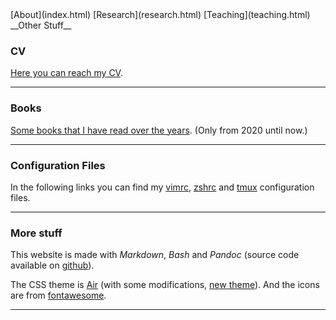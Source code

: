 <div style="display: flex; justify-content: flex-end">
[About](index.html)
[Research](research.html)
[Teaching](teaching.html)
__Other Stuff__
</div>

### CV

[Here you can reach my CV](PDF/CV.pdf).

---

### Books

[Some books that I have read over the years](books.html). (Only from 2020 until now.)

---

### Configuration Files

In the following links you can find my [vimrc](config/vimrc),
[zshrc](config/zshrc) and [tmux](config/tmux) configuration files.

---

### More stuff

This website is made with _Markdown_, _Bash_ and _Pandoc_ (source code available on 
[github](https://github.com/agusnt/MarkWeb)).

The CSS theme is [Air](https://github.com/markdowncss/air) (with some 
modifications, [new theme](https://github.com/agusnt/air)). And the icons 
are from [fontawesome](https://fontawesome.com/).

---
